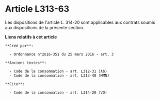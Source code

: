 # Article L313-63

Les dispositions de l'article L. 314-20 sont applicables aux contrats soumis aux dispositions de la présente section.

**Liens relatifs à cet article**

	**Créé par**:

	  - Ordonnance n°2016-351 du 25 mars 2016 - art. 3

	**Anciens textes**:

	  - Code de la consommation - art. L312-31 (Ab)
	  - Code de la consommation - art. L313-48 (MMN)

	**Cite**:

	  - Code de la consommation - art. L314-20 (VD)
